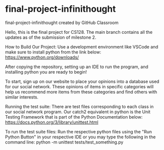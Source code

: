 # final-project-infinithought
final-project-infinithought created by GitHub Classroom

Hello, this is the final project for CS128.
The main branch contains all the updates as of the submission of milestone 2.

How to Build Our Project:
Use a development environment like VSCode and make sure to install python from the link below:
https://www.python.org/downloads/

After copying the repository, setting up an IDE to run the program, and installing python you are ready to begin!

To start, sign up on our website to place your opinions into a database used for our social network. These opinions of items in specific categories will help us recommend more items from these categories and find others with similar interests. 

Running the test suite:
There are test files corresponding to each class in our social network program. Our catch2 equivalent in python is the Unit Testing Framework that is part of the Python Documentation below:
https://docs.python.org/3/library/unittest.html

To run the test suite files:
Run the respective python files using the "Run Python Button" in your respective IDE or you may type the following in the command line:
python -m unittest tests/test_something.py 


